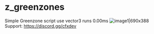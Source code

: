 # z_greenzones
Simple Greenzone script use vector3 runs 0.00ms
![image1|690x388](https://cdn.discordapp.com/attachments/1135674087021223957/1143000801367830618/image.png)
Support: https://discord.gg/cfxdev
